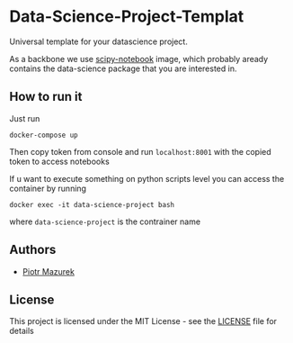 # Data-Science-Project-Templat
Universal template for your datascience project. 

As a backbone we use [scipy-notebook](https://hub.docker.com/r/jupyter/scipy-notebook) image, which probably aready contains the data-science package that you are interested in. 

## How to run it

Just run

```
docker-compose up
```
Then copy token from console and run `localhost:8001` with the copied token to access notebooks


If u want to execute something on python scripts level you can access the container by running

```
docker exec -it data-science-project bash
```

where `data-science-project` is the contrainer name

## Authors
* [Piotr Mazurek](https://github.com/tugot17)

## License

This project is licensed under the MIT License - see the [LICENSE](LICENSE) file for details
